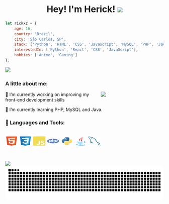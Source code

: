 <h1 align="center">Hey! I'm Herick! <img src="https://raw.githubusercontent.com/MartinHeinz/MartinHeinz/master/wave.gif" width="30px"></h1>

```javascript
let rickxz = {
    age: 16,
    country: 'Brazil',
    city: 'São Carlos, SP',
    stack: ['Python', 'HTML', 'CSS', 'Javascript', 'MySQL', 'PHP', 'Java'],
    interestedIn: ['Python', 'React', 'CSS', 'JavaScript'],
    hobbies: ['Anime', 'Gaming']
};
```
<a href="https://discord.com/users/460202662453837841" target="_blank"><img src="https://img.shields.io/badge/Discord-7289DA?style=for-the-badge&logo=discord&logoColor=white"></a>

<h3>A little about me:</h3>

<img align="right" src="https://c.tenor.com/cXlrPENTVkEAAAAi/chika-dance.gif" width="200px">

<p align="left">
    🔭 I’m currently working on improving my front-end development skills
</p>

<p align="left">
    🌱 I’m currently learning PHP, MySQL and Java.
</p>

<h3>🚀 Languages and Tools:</h3>

<div style="display: inline_block"><br>
  <img align="center" alt="HTML5" height="30" width="40" src="https://raw.githubusercontent.com/devicons/devicon/master/icons/html5/html5-original.svg">
  <img align="center" alt="CSS3" height="30" width="40" src="https://raw.githubusercontent.com/devicons/devicon/master/icons/css3/css3-original.svg">
  <img align="center" alt="JavaScript" height="30" width="40" src="https://raw.githubusercontent.com/devicons/devicon/master/icons/javascript/javascript-plain.svg">
  <img align="center" alt="PHP" height="30" width="40" src="https://raw.githubusercontent.com/devicons/devicon/master/icons/php/php-plain.svg">
  <img align="center" alt="Python" height="30" width="40" src="https://raw.githubusercontent.com/devicons/devicon/master/icons/python/python-original.svg">
  <img align="center" alt="Java" height="30" width="40" src="https://raw.githubusercontent.com/devicons/devicon/master/icons/java/java-original.svg">
  <img align="center" alt="MySQL" height="30" width="40" src="https://raw.githubusercontent.com/devicons/devicon/master/icons/mysql/mysql-plain.svg">
</div>

<br><br>
<img align="left" src="https://github-readme-stats.vercel.app/api?username=rickxz&show_icons=true&t&theme=tokyonight">

![Snake animation](https://github.com/rickxz/rickxz/blob/output/github-contribution-grid-snake.svg)
